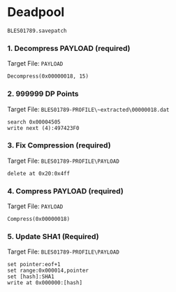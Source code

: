 # Deadpool 

`BLES01789.savepatch`

### 1. Decompress PAYLOAD (required)

Target File: `PAYLOAD`

```
Decompress(0x00000018, 15)
```

### 2. 999999 DP Points

Target File: `BLES01789-PROFILE\~extracted\00000018.dat`

```
search 0x00004505
write next (4):497423F0
```

### 3. Fix Compression (required)

Target File: `BLES01789-PROFILE\PAYLOAD`

```
delete at 0x20:0x4ff
```

### 4. Compress PAYLOAD (required)

Target File: `PAYLOAD`

```
Compress(0x00000018)
```

### 5. Update SHA1 (Required)

Target File: `BLES01789-PROFILE\PAYLOAD`

```
set pointer:eof+1
set range:0x000014,pointer
set [hash]:SHA1
write at 0x000000:[hash]
```

